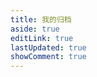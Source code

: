 ```yaml
---
title: 我的归档
aside: true
editLink: true
lastUpdated: true
showComment: true
---
```


<ClientOnly>
 <Test />
</ClientOnly>
